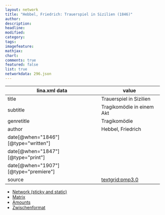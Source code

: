 ```yaml
---
layout: network
title: "Hebbel, Friedrich: Trauerspiel in Sizilien (1846)"
author:
description:
headline:
modified:
category:
tags:
imagefeature: 
mathjax: 
chart: 
comments: true
featured: false
list: true
networkdata: 296.json
---
```

lina.xml data  | value
------------- | -------------
title|Trauerspiel in Sizilien
subtitle|Tragikomödie in einem Akt
genretitle|Tragikomödie
author|Hebbel, Friedrich
date[@when="1846"][@type="written"]|
date[@when="1847"][@type="print"]|
date[@when="1907"][@type="premiere"]|
source|[textgrid:pmp3.0](https://textgridlab.org/1.0/tgcrud-public/rest/textgrid:pmp3.0/data)



* [Network (sticky and static)](/network296)
* [Matrix](/matrix296)
* [Amounts](/amount296)
* [Zwischenformat](/lina296 )

